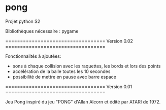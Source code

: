 # pong
Projet python S2

Bibliothèques nécessaire : pygame

================================== Version 0.02 ==================================

Fonctionnalités à ajoutées: 

- sons à chaque collision avec les raquettes, les bords et lors des points
- accélération de la balle toutes les 10 secondes
- possibilité de mettre en pause avec barre espace
 
================================== Version 0.01 ==================================

Jeu Pong inspiré du jeu "PONG" d'Allan Alcorn et édité par ATARI de 1972.


